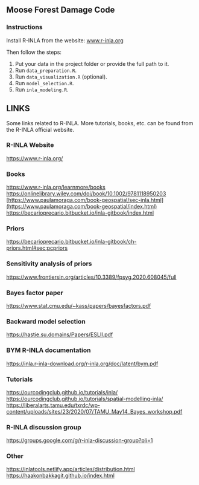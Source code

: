 ## Moose Forest Damage Code

### Instructions

Install R-INLA from the website: www.r-inla.org

Then follow the steps:

1. Put your data in the project folder or provide the full path to it.
2. Run `data_preparation.R`.
3. Run `data_visualization.R` (optional).
4. Run `model_selection.R`.
5. Run `inla_modeling.R`.

## LINKS

Some links related to R-INLA. More tutorials, books, etc. can be found from the R-INLA official website. 

### R-INLA Website
https://www.r-inla.org/

### Books
https://www.r-inla.org/learnmore/books<br>
https://onlinelibrary.wiley.com/doi/book/10.1002/9781118950203<br>
[https://www.paulamoraga.com/book-geospatial/sec-inla.html](https://www.paulamoraga.com/book-geospatial/index.html)<br>
https://becarioprecario.bitbucket.io/inla-gitbook/index.html

### Priors
https://becarioprecario.bitbucket.io/inla-gitbook/ch-priors.html#sec:pcpriors

### Sensitivity analysis of priors
https://www.frontiersin.org/articles/10.3389/fpsyg.2020.608045/full

### Bayes factor paper
https://www.stat.cmu.edu/~kass/papers/bayesfactors.pdf

### Backward model selection
https://hastie.su.domains/Papers/ESLII.pdf

### BYM R-INLA documentation
https://inla.r-inla-download.org/r-inla.org/doc/latent/bym.pdf


### Tutorials
https://ourcodingclub.github.io/tutorials/inla/<br>
https://ourcodingclub.github.io/tutorials/spatial-modelling-inla/<br>
https://liberalarts.tamu.edu/txrdc/wp-content/uploads/sites/23/2020/07/TAMU_May14_Bayes_workshop.pdf

### R-INLA discussion group
https://groups.google.com/g/r-inla-discussion-group?pli=1


### Other
https://inlatools.netlify.app/articles/distribution.html<br>
https://haakonbakkagit.github.io/index.html




